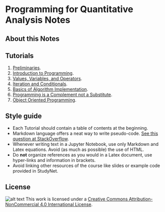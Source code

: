 # Programming for Quantitative Analysis Notes

## About this Notes

## Tutorials
1. [Preliminaries](https://nbviewer.jupyter.org/github/drarnau/Programming-for-Quantitative-Analysis/blob/master/01_Preliminaries.ipynb).
2. [Introduction to Programming](https://nbviewer.jupyter.org/github/drarnau/Programming-for-Quantitative-Analysis/blob/master/02_Introduction_to_Programming.ipynb).
3. [Values, Variables, and Operators](https://nbviewer.jupyter.org/github/drarnau/Programming-for-Quantitative-Analysis/blob/master/03_Values_Variables_and_Operators.ipynb).
4. [Iteration and Conditionals](https://nbviewer.jupyter.org/github/drarnau/Programming-for-Quantitative-Analysis/blob/master/04_Iteration_and_Conditionals.ipynb).
5. [Basics of Algorithm Implementation](https://nbviewer.jupyter.org/github/drarnau/Programming-for-Quantitative-Analysis/blob/master/05_Basics_Of_Algorithm_Implementation.ipynb).
6. [Programming is a Complement not a Substitute](https://nbviewer.jupyter.org/github/drarnau/Programming-for-Quantitative-Analysis/blob/master/06_Programming_Is_A_Complement_Not_A_Substitue.ipynb).
7. [Object Oriented Programming](https://nbviewer.jupyter.org/github/drarnau/Programming-for-Quantitative-Analysis/blob/master/07_Object_Oriented_Programming.ipynb).

## Style guide
- Each Tutorial should contain a table of contents at the beginning.
- Markdown language offers a neat way to write pseudo-code. [See this question at StackOverflow](https://stackoverflow.com/questions/34903115/is-it-possible-to-create-a-code-block-of-pseudocode-in-r-markdown-knitr).
- Whenever writing text in a Jupyter Notebook, use only Markdown and Latex equations. Avoid (as much as possible) the use of HTML.
- Do **not** organize references as you would in a Latex document, use hyper-links and information in brackets.
- Avoid linking other resources of the course like slides or example code provided in StudyNet.

## License
![alt text](https://i.creativecommons.org/l/by-nc/4.0/80x15.png "Creative Commons Licence") This work is licensed under a [Creative Commons Attribution-NonCommercial 4.0 International License](http://creativecommons.org/licenses/by-nc/4.0/).

